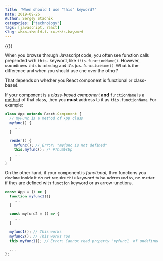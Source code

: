 ```yaml
---
Title: 'When should I use "this" keyword?'
Date: 2019-09-26
Author: Sergey Stadnik
categories: ["technology"]
Tags: [javascript, react]
Slug: when-should-i-use-this-keyword
---
```


{{<responsive-figure src="this-or-not.jpg" width="640px" alt="To this or not to this?">}}

When you browse through Javascript code, you often see function calls prepended with `this.` keyword, like `this.functionName()`. However, sometimes `this` is missing and it's just `functionName()`. What is the difference and when you should use one over the other?

That depends on whether you React component is functional or class-based.

<!--more-->

If your component is a *class-based component* **and** `functionName` is a [method](https://developer.mozilla.org/en-US/docs/Web/JavaScript/Reference/Functions/Method_definitions) of that class, then you **must** address to it as `this.functionName`. For example:

```javascript
class App extends React.Component {
  // myFunc is a method of App class
  myfunc() {
    ...
  }

  render() {
    myfunc(); // Error! "myfunc is not defined"
    this.myfunc(); // #ThumbsUp
    ...
  }
}
```

On the other hand, if your component is *functional*, then functions you declare inside it do not require `this` keyword to be addressed to, no matter if they are defined with `function` keyword or as arrow functions.

```javascript
const App = () => {
  function myfunc1(){
    ...
  }

  const myfunc2 = () => {
    ...
  }

  myfunc1(); // This works
  myfunc2(); // This works too
  this.myfunc1(); // Error: Cannot read property 'myfunc1' of undefined

  ...
};
```
